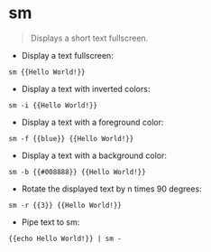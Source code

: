 # sm

> Displays a short text fullscreen.

- Display a text fullscreen:

`sm {{Hello World!}}`

- Display a text with inverted colors:

`sm -i {{Hello World!}}`

- Display a text with a foreground color:

`sm -f {{blue}} {{Hello World!}}`

- Display a text with a background color:

`sm -b {{#008888}} {{Hello World!}}`

- Rotate the displayed text by n times 90 degrees:

`sm -r {{3}} {{Hello World!}}`

- Pipe text to sm:

`{{echo Hello World!}} | sm -`
